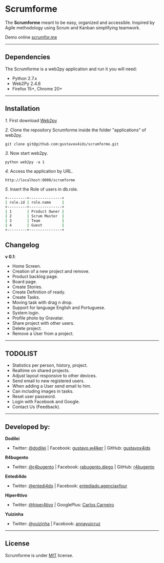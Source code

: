 Scrumforme
============

The **Scrumforme** meant to be easy, organized and accessible.
Inspired by Agile methodology using Scrum and Kanban simplifying teamwork.

Demo online [scrumfor.me](http://scrumfor.me/ "Scrumforme")

---------------------------------------

Dependencies
--------------

The Scrumforme is a web2py application and run it you will need:

- Python 2.7.x
- Web2Py 2.4.6
- Firefox 15+, Chrome 20+

---------------------------------------

Installation
------------

*1.*  First download [Web2py](https://github.com/web2py/web2py)

*2.*  Clone the repository Scrumforme inside the folder "applications" of web2py.

    git clone git@github.com:gustavox4ids/scrumforme.git

*3.*  Now start web2py.

    python web2py -a 1

*4.*  Access the application by URL.

    http://localhost:8000/scrumforme

*5.*  Insert the Role of users in db.role.

```bash
+---------+---------------+
| role.id | role.name     |
+---------+---------------+
| 1       | Product Owner |
| 2       | Scrum Master  |
| 3       | Team          |
| 4       | Guest         |
+---------+---------------+
```


Changelog
-----------

**v 0.1**:

- Home Screen.
- Creation of a new project and remove.
- Product backlog page.
- Board page.
- Create Stories.
- Create Definition of ready.
- Create Tasks.
- Moving task with drag n drop.
- Support for language English and Portuguese.
- System login.
- Profile photo by Gravatar.
- Share project with other users.
- Delete project.
- Remove a User from a project.

---------------------------------------

TODOLIST
-----------

- Statistics per person, history, project.
- Realtime on shared projects.
- Adjust layout responsive to other devices.
- Send email to new registered users.
- When adding a User send email to him.
- Can including images in tasks.
- Reset user password.
- Login with Facebook and Google.
- Contact Us (Feedback).

---------------------------------------

Developed by:
--------------

**Dodilei**
+ Twitter: [@dodilei](http://twitter.com/dodilei "Twitter") | Facebook: [gustavo.w4lker](http://www.facebook.com/gustavo.w4lker/ "Facebook") | GitHub: [gustavox4ids](http://github.com/gustavox4ids "GitHub")

**R4bugento**
+ Twitter: [@r4bugento](http://twitter.com/r4bugento "Twitter") | Facebook: [rabugento.diego](http://www.facebook.com/rabugento.diego/ "Facebook") | GitHub: [r4bugento](http://github.com/r4bugento "GitHub")

**Entedi4do**
+ Twitter: [@entedi4do](http://twitter.com/entedi4do "Twitter") | Facebook: [entediado.agenciaxfour](http://www.facebook.com/entediado.agenciaxfour/ "Facebook")

**Hiper4tivo**
+ Twitter: [@hiper4tivo](http://twitter.com/hiper4tivo "Twitter") | GooglePlus: [Carlos Carneiro](https://plus.google.com/115893799885160012096/ "GooglePlus")

**Yuizinha**
+ Twitter: [@yuizinha](http://twitter.com/yuizinha "Twitter") | Facebook: [annayuicruz](http://www.facebook.com/annayuicruz/ "Facebook")

---------------------------------------

License
---------------------
Scrumforme is under [MIT](http://www.opensource.org/licenses/mit-license.php/ "MIT license") license.
